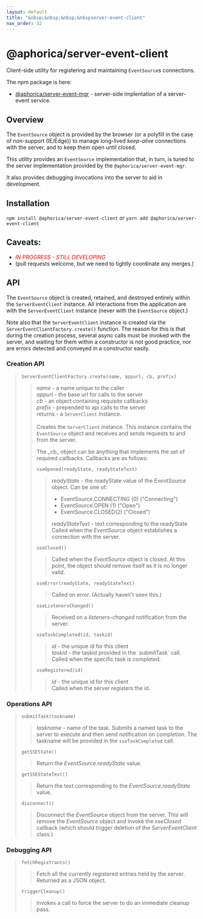```yaml
---
layout: default
title: "&nbsp;&nbsp;&nbsp;&nbspserver-event-client"
nav_order: 32
---
```

# @aphorica/server-event-client

Client-side utility for registering and maintaining `EventSource`s connections.

The npm package is here:
 - [@aphorica/server-event-mgr](https://www.npmjs.com/package/@aphorica/server-event-client) - server-side implentation of a server-event service.

## Overview
The `EventSource` object is provided by the browser (or a polyfill in the case of non-support (IE/Edge)) to manage long-lived _keep-alive_ connections with the server, and to keep them open until closed.

This utility provides an `EventSource` implementation that, in turn, is tuned to the server implementation provided by the `@aphorica/server-event-mgr`.

It also provides debugging invocations into the server to aid in development.

## Installation
`npm install @aphorica/server-event-client` _or_ `yarn add @aphorica/server-event-client`

## Caveats:
 - <em style="color:red">IN PROGRESS - STILL DEVELOPING</em>
 - (pull requests welcome, but we need to tightly coordinate any
   merges.)

## API
 The `EventSource` object is created, retained, and
destroyed entirely within the `ServerEventClient` instance.  All interactions from the application are with the `ServerEventClient` instance (never with the `EventSource` object.)

Note also that the `ServerEventClient` instance is created via the `ServerEventClientFactory.create()` function.  The reason for this is that during the creation process, several async calls must be invoked with the server, and waiting for them within a constructor is not good practice, nor are errors detected and conveyed in a constructor easily.

<h3>Creation API</h3>
<blockquote>
<code>ServerEventClientFactory.create(name, appurl, cb, prefix)</code>
<blockquote>
<em>name</em> - a name unique to the caller<br/>
<em>appurl</em> - the base url for calls to the server<br/>
<em>cb</em> - an object containing requisite callbacks<br/>
<em>prefix</em> - prepended to api calls to the server<br/>
returns - a <code>ServerClient</code> instance.<br/><br/>
Creates the <code>ServerClient</code> instance.  This instance contains
the <code>EventSource</code> object and receives and sends requests to
and from the server.
<p>
The _cb_ object can be anything that implements the set of required
callbacks.  Callbacks are as follows:</p>
<code>sseOpened(readyState, readyStateText)</code>
<blockquote>
<p>
<em>readyState</em> - the readyState value of the <em>EventSource</em>
 object. Can be one of:</p>
<ul>
<li>EventSource.CONNECTING (0) ("Connecting")</li>
<li>EventSource.OPEN (1) ("Open")</li>
<li>EventSource.CLOSED(2) ("Closed")</li>
</ul>
<p>
<em>readyStateText</em> - text corresponding to the readyState<br/>
Called when the <em>EventSource</em> object establishes a
connection with the server.</p>
</blockquote>
<code>sseClosed()</code>
<blockquote>
Called when the <em>EventSource</em> object is closed.  At this
point, the object should remove itself as it is no longer
valid.</blockquote>
<code>sseError(readyState, readyStateText)</code>
<blockquote>
Called on error. (Actually haven't seen this.)</blockquote>
<code>sseListenersChanged()</code>
<blockquote>
Received on a <em>listeners-changed</em> notification from the server.</blockquote>
<code>sseTaskCompleted(id, taskid)</code>
<blockquote>
<em>id</em> - the unique id for this client<br/>
<em>taskid</em> - the taskid provided in the `submitTask` call.<br/>
Called when the specific task is completed.</blockquote>
<code>sseRegistered(id)</code>
<blockquote>
<em>id</em> - the unique id for this client<br/>
Called when the server registers the id.
</blockquote>
</blockquote>
</blockquote>
<h3>Operations API</h3>
<blockquote>
<code>submitTask(taskname)</code>
<blockquote>
<em>taskname</em> - name of the task.</em>
Submits a named task to the server to execute and then
send notification on completion.  The taskname will be provided in the 
<code>sseTaskCompleted</code> call.</blockquote>
<code>getSSEState()</code>
<blockquote>
Return the <em>EventSource.readyState</em> value.</blockquote>
<code>getSSEStateText()</code>
<blockquote>
Return the text corresponding to the <em>EventSource.readyState</em>
value.</blockquote>
<code>disconnect()</code>
<blockquote>
Disconnect the <em>EventSource</em> object from the server. This will remove the <em>EventSource</em> object and invoke the <em>sseClosed</em> callback (which should trigger deletion of the <em>ServerEventClient</em> class.)</blockquote>
</blockquote>

<h3>Debugging API</h3>
<blockquote>
<code>fetchRegistrants()</code>
<blockquote>
Fetch all the currently registered entries held by the server.  Returned as a JSON object.</blockquote>
<code>triggerCleanup()</code>
<blockquote>
Invokes a call to force the server to do an immediate cleanup pass.</blockquote>
</blockquote>